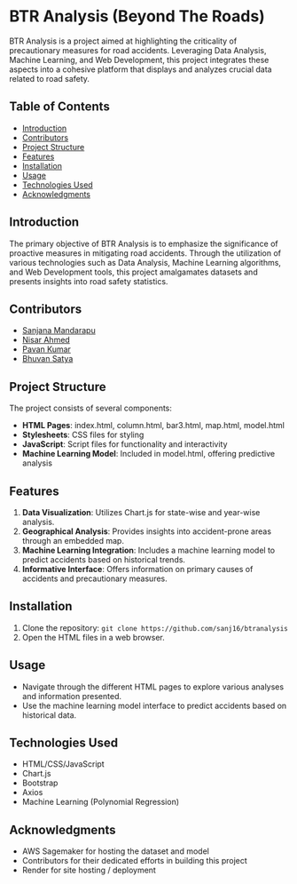 # BTR Analysis (Beyond The Roads)

BTR Analysis is a project aimed at highlighting the criticality of precautionary measures for road accidents. Leveraging Data Analysis, Machine Learning, and Web Development, this project integrates these aspects into a cohesive platform that displays and analyzes crucial data related to road safety.

## Table of Contents

- [Introduction](#introduction)
- [Contributors](#contributors)
- [Project Structure](#project-structure)
- [Features](#features)
- [Installation](#installation)
- [Usage](#usage)
- [Technologies Used](#technologies-used)
- [Acknowledgments](#acknowledgments)

## Introduction

The primary objective of BTR Analysis is to emphasize the significance of proactive measures in mitigating road accidents. Through the utilization of various technologies such as Data Analysis, Machine Learning algorithms, and Web Development tools, this project amalgamates datasets and presents insights into road safety statistics.

## Contributors

- [Sanjana Mandarapu](https://github.com/sanj16)
- [Nisar Ahmed](https://github.com/raaasin)
- [Pavan Kumar](https://github.com/Pavan-kumar-932004)
- [Bhuvan Satya](https://github.com/bhuvansatya11)

## Project Structure

The project consists of several components:

- **HTML Pages**: index.html, column.html, bar3.html, map.html, model.html
- **Stylesheets**: CSS files for styling
- **JavaScript**: Script files for functionality and interactivity
- **Machine Learning Model**: Included in model.html, offering predictive analysis

## Features

1. **Data Visualization**: Utilizes Chart.js for state-wise and year-wise analysis.
2. **Geographical Analysis**: Provides insights into accident-prone areas through an embedded map.
3. **Machine Learning Integration**: Includes a machine learning model to predict accidents based on historical trends.
4. **Informative Interface**: Offers information on primary causes of accidents and precautionary measures.

## Installation

1. Clone the repository: `git clone https://github.com/sanj16/btranalysis`
2. Open the HTML files in a web browser.

## Usage

- Navigate through the different HTML pages to explore various analyses and information presented.
- Use the machine learning model interface to predict accidents based on historical data.

## Technologies Used

- HTML/CSS/JavaScript
- Chart.js
- Bootstrap
- Axios
- Machine Learning (Polynomial Regression)

## Acknowledgments

- AWS Sagemaker for hosting the dataset and model
- Contributors for their dedicated efforts in building this project
- Render for site hosting / deployment
